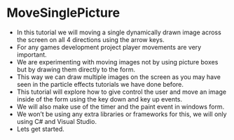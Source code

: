 # MoveSinglePicture

- In this tutorial we will moving a single dynamically drawn image across the screen on all 4 directions using the arrow keys.
- For any games development project player movements are very important.
- We are experimenting with moving images not by using picture boxes but by drawing them directly to the form.
- This way we can draw multiple images on the screen as you may have seen in the particle effects tutorials we have done before.
- This tutorial will explore how to give control the user and move an image inside of the form using the key down and key up events.
- We will also make use of the timer and the paint event in windows form.
- We won’t be using any extra libraries or frameworks for this, we will only using C# and  Visual Studio.
- Lets get started.
